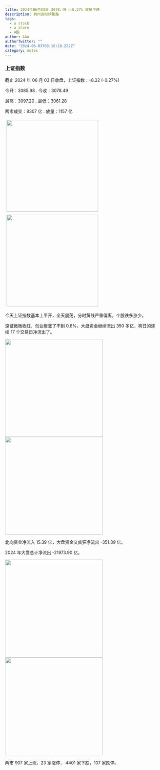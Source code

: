 ```yaml
---
title: 2024年06月03日 3078.49 📉0.27% 放量下跌
description: 狗内资继续跑路
tags:
  - a stock
  - a share
  - A股
author: AAA
authorTwitter: ""
date: "2024-06-03T08:18:18.222Z"
category: notes
---
```


### 上证指数

截止 2024 年 06 月 03 日收盘，上证指数：<span class="font-semibold text-g-5">-8.32 (-0.27%)</span>

今开：<span class="font-semibold text-g-5">3085.98 </span> . 今收：<span class="font-semibold text-g-5">3078.49 </span>

最高：<span class="font-semibold text-r-5">3097.20 </span> . 最低：<span class="font-semibold text-g-5">3061.28 </span>

两市成交：<span class="font-semibold">8307 亿</span> . 放量：<span class="font-semibold text-r-6">1157 亿</span>

<img src="/images/uploads/2024-06/20240603-zs-sh.png" style="width: 300px;display:inline-block;margin: 5px">
<img src="/images/uploads/2024-06/20240603-zs-sh-rk.png" style="width: 300px;display:inline-block;margin: 5px">

今天上证指数基本上平开，全天震荡，分时黄线严重偏离，个股跌多涨少。

深证微微收红，创业板涨了不到 0.8%，大盘资金继续流出 350 多亿，狗日的连续 17 个交易日净流出了。

<img src="/images/uploads/2024-06/20240603-zs-global.png" width="320">
<img src="/images/uploads/2024-06/20240603-zs-bs.png" width="320">

北向资金净流入 <span class="font-semibold text-r-5">15.39 亿</span>，大盘资金又疯狂净流出 <span class="font-semibold text-g-7">-351.39 亿</span>。

2024 年大盘总计净流出 <span class="font-semibold text-g-8">-21973.90 </span>亿。

<img src="/images/uploads/2024-06/20240603-zs-as.png" width="320">
<img src="/images/uploads/2024-06/20240603-zs-zdtj.png" width="320">

两市 <span class="text-r-6">907</span> 家上涨，23 家涨停， <span class="font-semibold text-g-6">4401</span> 家下跌，107 家跌停。
